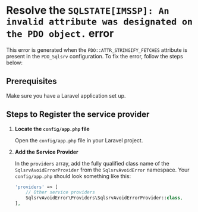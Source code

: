 # Resolve the `SQLSTATE[IMSSP]: An invalid attribute was designated on the PDO object.` error

This error is generated when the `PDO::ATTR_STRINGIFY_FETCHES` attribute is present in the `PDO_Sqlsrv` configuration. To fix the error, follow the steps below:

## Prerequisites

Make sure you have a Laravel application set up.

## Steps to Register the service provider

1. **Locate the `config/app.php` file**

   Open the `config/app.php` file in your Laravel project.

2. **Add the Service Provider**

   In the `providers` array, add the fully qualified class name of the `SqlsrvAvoidErrorProvider` from the `SqlsrvAvoidError` namespace. Your `config/app.php` should look something like this:

   ```php
   'providers' => [
       // Other service providers
       SqlsrvAvoidError\Providers\SqlsrvAvoidErrorProvider::class,
   ],
